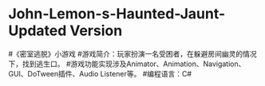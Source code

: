# John-Lemon-s-Haunted-Jaunt-Updated Version 
#《密室逃脱》小游戏
#游戏简介：玩家扮演一名受困者，在躲避房间幽灵的情况下，找到逃生口。
#游戏功能实现涉及Animator、Animation、Navigation、GUI、DoTween插件、Audio Listener等。
#编程语言：C# 
